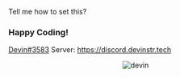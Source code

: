Tell me how to set this?
### Happy Coding!
[Devin#3583](https://discord.com/users/561170896480501790)
Server: https://discord.devinstr.tech
<p align="center" href="https://discord.com/users/561170896480501790"> <img href="https://discord.com/users/561170896480501790" src="https://discord.c99.nl/widget/theme-3/561170896480501790.png" alt="devin"> </p>
